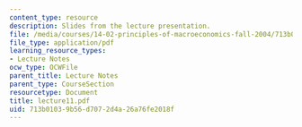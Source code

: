 ```yaml
---
content_type: resource
description: Slides from the lecture presentation.
file: /media/courses/14-02-principles-of-macroeconomics-fall-2004/713b01039b56d7072d4a26a76fe2018f_lecture11.pdf
file_type: application/pdf
learning_resource_types:
- Lecture Notes
ocw_type: OCWFile
parent_title: Lecture Notes
parent_type: CourseSection
resourcetype: Document
title: lecture11.pdf
uid: 713b0103-9b56-d707-2d4a-26a76fe2018f
---
```

